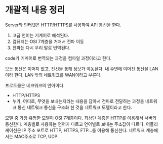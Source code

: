 
# 개괄적 내용 정리

Server와 인터넷은 HTTP/HTTPS를 사용하여 API 통신을 한다.

1. 고급 언어는 기계어로 해석된다.
2. 컴퓨터는 OSI 7계층을 거쳐서 전파 이동
3. 전파는 다시 우리 말로 번역된다.

code가 기계어로 번역되는 과정을 컴파일 과정이라고 한다.

모든 통신은 이어져 있고, 전선을 통해 정보가 이동된다.
내 주변에 이어진 통신을 LAN이라 한다.
LAN 밖의 네트워크를 WAN이라고 부른다.

프로토콜은 네크워크의 언어이다.
- HTTP/HTTPS
- 누가, 어디로, 무엇을 보내는지라는 내용을 담아서 
  전파로 전달하는 과정을 네트워크 통신
  네트워크 통신을 구조화 한 것을 네트워크 모델이라고 한다.

모델 중 가장 유명한 모델이 OSI 7계층이다.
최상단 계층은 HTTP를 이용해서 서버와 통신한다.
계층별로 사용하는 언어가 다르고 
언어별로 보내는 주소값이 다르다.
어플리케이션은 IP 주소 포트로 HTTP, HTTPS, FTP...를 이용해 통신한다.
네트워크 계층에서는 MAC주소로 TCP, UDP

